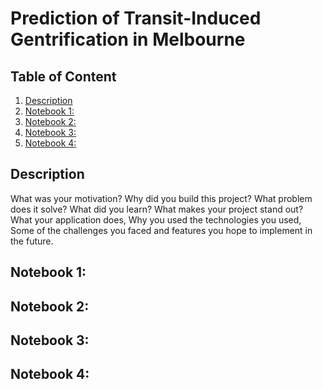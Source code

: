 # Prediction of Transit-Induced Gentrification in Melbourne
## Table of Content
1. [Description](#desc)
2. [Notebook 1: ](#n1)
3. [Notebook 2: ](#n2)
4. [Notebook 3: ](#n3)
5. [Notebook 4: ](#n4)


## Description <a name='desc'></a>
What was your motivation?
Why did you build this project?
What problem does it solve?
What did you learn?
What makes your project stand out?
What your application does,
Why you used the technologies you used,
Some of the challenges you faced and features you hope to implement in the future.

## Notebook 1:  <a name='n1'></a>
## Notebook 2:  <a name='n2'></a>
## Notebook 3:  <a name='n3'></a>
## Notebook 4:  <a name='n4'></a>


